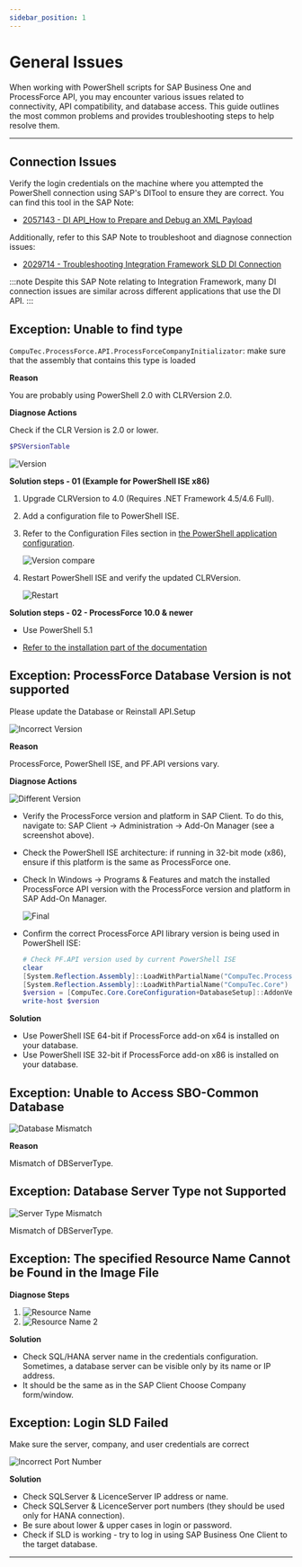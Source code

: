 ```yaml
---
sidebar_position: 1
---
```


# General Issues

When working with PowerShell scripts for SAP Business One and ProcessForce API, you may encounter various issues related to connectivity, API compatibility, and database access. This guide outlines the most common problems and provides troubleshooting steps to help resolve them.

---

## Connection Issues

Verify the login credentials on the machine where you attempted the PowerShell connection using SAP's DITool to ensure they are correct. You can find this tool in the SAP Note:

- [2057143 - DI API_How to Prepare and Debug an XML Payload](https://launchpad.support.sap.com/#/notes/2057143)

Additionally, refer to this SAP Note to troubleshoot and diagnose connection issues:

- [2029714 - Troubleshooting Integration Framework SLD DI Connection](https://launchpad.support.sap.com/#/notes/2029714)

:::note
    Despite this SAP Note relating to Integration Framework, many DI connection issues are similar across different applications that use the DI API.
:::

## Exception: Unable to find type

`CompuTec.ProcessForce.API.ProcessForceCompanyInitializator`: make sure that the assembly that contains this type is loaded

**Reason**

You are probably using PowerShell 2.0 with CLRVersion 2.0.

**Diagnose Actions**

Check if the CLR Version is 2.0 or lower.

```powershell title="PowerShell 2.0 script"
$PSVersionTable
```

![Version](./media/ps-general-issues/clr-version.webp)

**Solution steps - 01 (Example for PowerShell ISE x86)**

1. Upgrade CLRVersion to 4.0 (Requires .NET Framework 4.5/4.6 Full).
2. Add a configuration file to PowerShell ISE.
3. Refer to the Configuration Files section in [the PowerShell application configuration](../../data-import/ps-app-configuration.md).

    ![Version compare](./media/ps-general-issues/clr-version-compare.webp)
4. Restart PowerShell ISE and verify the updated CLRVersion.

    ![Restart](./media/ps-general-issues/restart.webp)

**Solution steps - 02 - ProcessForce 10.0 & newer**

- Use PowerShell 5.1

- [Refer to the installation part of the documentation](../ps-app-configuration.md#installation)

## Exception: ProcessForce Database Version is not supported

Please update the Database or Reinstall API.Setup

![Incorrect Version](./media/ps-general-issues/database-version-not-supported.webp)

**Reason**

ProcessForce, PowerShell ISE, and PF.API versions vary.

**Diagnose Actions**

![Different Version](./media/ps-general-issues/ps-bit-versions.webp)

- Verify the ProcessForce version and platform in SAP Client. To do this, navigate to: SAP Client → Administration → Add-On Manager (see a screenshot above).

- Check the PowerShell ISE architecture: if running in 32-bit mode (x86), ensure if this platform is the same as ProcessForce one.

- Check In Windows → Programs & Features and match the installed  ProcessForce API version with the ProcessForce version and platform in SAP Add-On Manager.

    ![Final](./media/ps-general-issues/pc-corresponding-versions.webp)

- Confirm the correct ProcessForce API library version is being used in PowerShell ISE:

    ```powershell
    # Check PF.API version used by current PowerShell ISE
    clear
    [System.Reflection.Assembly]::LoadWithPartialName("CompuTec.ProcessForce.API")
    [System.Reflection.Assembly]::LoadWithPartialName("CompuTec.Core")
    $version = [CompuTec.Core.CoreConfiguration+DatabaseSetup]::AddonVersion
    write-host $version
    ```

**Solution**

- Use PowerShell ISE 64-bit if ProcessForce add-on x64 is installed on your database.
- Use PowerShell ISE 32-bit if ProcessForce add-on x86 is installed on your database.

## Exception: Unable to Access SBO-Common Database

![Database Mismatch](./media/ps-general-issues/ps-db-mismatch.webp)

**Reason**

Mismatch of DBServerType.

## Exception: Database Server Type not Supported

![Server Type Mismatch](./media/ps-general-issues/ps-db-server-type-mismatch.webp)

Mismatch of DBServerType.

## Exception: The specified Resource Name Cannot be Found in the Image File

**Diagnose Steps**

1. ![Resource Name](./media/ps-general-issues/ps-resource-name-1.webp)
2. ![Resource Name 2](./media/ps-general-issues/ps-resource-name-2.webp)

**Solution**

- Check SQL/HANA server name in the credentials configuration. Sometimes, a database server can be visible only by its name or IP address.
- It should be the same as in the SAP Client Choose Company form/window.

## Exception: Login SLD Failed

Make sure the server, company, and user credentials are correct

![Incorrect Port Number](./media/ps-general-issues/ps-incorrect-port-number.webp)

**Solution**

- Check SQLServer & LicenceServer IP address or name.
- Check SQLServer & LicenceServer port numbers (they should be used only for HANA connection).
- Be sure about lower & upper cases in login or password.
- Check if SLD is working - try to log in using SAP Business One Client to the target database.

---
